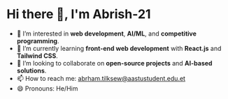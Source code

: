 # Hi there 👋, I'm Abrish-21

- 👀 I’m interested in **web development**, **AI/ML**, and **competitive programming**.
- 🌱 I’m currently learning **front-end web development** with **React.js** and **Tailwind CSS**.
- 💞️ I’m looking to collaborate on **open-source projects** and **AI-based solutions**.
- 📫 How to reach me: [abrham.tilksew@aastustudent.edu.et](mailto:abrham.tilksew@aastustudent.edu.et)
- 😄 Pronouns: He/Him
<!---
Abrish-21/Abrish-21 is a ✨ special ✨ repository because its `README.md` (this file) appears on your GitHub profile.
You can click the Preview link to take a look at your changes.
--->
